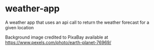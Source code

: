 # weather-app
A weather app that uses an api call to return the weather forecast for a given location

Background image credited to PixaBay available at https://www.pexels.com/photo/earth-planet-76969/